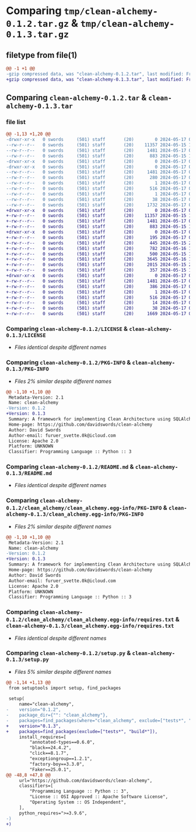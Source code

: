 # Comparing `tmp/clean-alchemy-0.1.2.tar.gz` & `tmp/clean-alchemy-0.1.3.tar.gz`

## filetype from file(1)

```diff
@@ -1 +1 @@
-gzip compressed data, was "clean-alchemy-0.1.2.tar", last modified: Fri May 17 07:49:01 2024, max compression
+gzip compressed data, was "clean-alchemy-0.1.3.tar", last modified: Fri May 17 08:01:46 2024, max compression
```

## Comparing `clean-alchemy-0.1.2.tar` & `clean-alchemy-0.1.3.tar`

### file list

```diff
@@ -1,13 +1,20 @@
-drwxr-xr-x   0 swords     (501) staff       (20)        0 2024-05-17 07:49:01.506151 clean-alchemy-0.1.2/
--rw-r--r--   0 swords     (501) staff       (20)    11357 2024-05-15 18:56:06.000000 clean-alchemy-0.1.2/LICENSE
--rw-r--r--   0 swords     (501) staff       (20)     1481 2024-05-17 07:49:01.505927 clean-alchemy-0.1.2/PKG-INFO
--rw-r--r--   0 swords     (501) staff       (20)      883 2024-05-15 18:56:06.000000 clean-alchemy-0.1.2/README.md
-drwxr-xr-x   0 swords     (501) staff       (20)        0 2024-05-17 07:49:01.503852 clean-alchemy-0.1.2/clean_alchemy/
-drwxr-xr-x   0 swords     (501) staff       (20)        0 2024-05-17 07:49:01.505729 clean-alchemy-0.1.2/clean_alchemy/clean_alchemy.egg-info/
--rw-r--r--   0 swords     (501) staff       (20)     1481 2024-05-17 07:49:01.000000 clean-alchemy-0.1.2/clean_alchemy/clean_alchemy.egg-info/PKG-INFO
--rw-r--r--   0 swords     (501) staff       (20)      280 2024-05-17 07:49:01.000000 clean-alchemy-0.1.2/clean_alchemy/clean_alchemy.egg-info/SOURCES.txt
--rw-r--r--   0 swords     (501) staff       (20)        1 2024-05-17 07:49:01.000000 clean-alchemy-0.1.2/clean_alchemy/clean_alchemy.egg-info/dependency_links.txt
--rw-r--r--   0 swords     (501) staff       (20)      516 2024-05-17 07:49:01.000000 clean-alchemy-0.1.2/clean_alchemy/clean_alchemy.egg-info/requires.txt
--rw-r--r--   0 swords     (501) staff       (20)        1 2024-05-17 07:49:01.000000 clean-alchemy-0.1.2/clean_alchemy/clean_alchemy.egg-info/top_level.txt
--rw-r--r--   0 swords     (501) staff       (20)       38 2024-05-17 07:49:01.506214 clean-alchemy-0.1.2/setup.cfg
--rw-r--r--   0 swords     (501) staff       (20)     1732 2024-05-17 07:48:56.000000 clean-alchemy-0.1.2/setup.py
+drwxr-xr-x   0 swords     (501) staff       (20)        0 2024-05-17 08:01:46.593613 clean-alchemy-0.1.3/
+-rw-r--r--   0 swords     (501) staff       (20)    11357 2024-05-15 18:56:06.000000 clean-alchemy-0.1.3/LICENSE
+-rw-r--r--   0 swords     (501) staff       (20)     1481 2024-05-17 08:01:46.593486 clean-alchemy-0.1.3/PKG-INFO
+-rw-r--r--   0 swords     (501) staff       (20)      883 2024-05-15 18:56:06.000000 clean-alchemy-0.1.3/README.md
+drwxr-xr-x   0 swords     (501) staff       (20)        0 2024-05-17 08:01:46.592666 clean-alchemy-0.1.3/clean_alchemy/
+-rw-r--r--   0 swords     (501) staff       (20)      195 2024-05-17 07:46:14.000000 clean-alchemy-0.1.3/clean_alchemy/__init__.py
+-rw-r--r--   0 swords     (501) staff       (20)      445 2024-05-15 20:09:20.000000 clean-alchemy-0.1.3/clean_alchemy/base.py
+-rw-r--r--   0 swords     (501) staff       (20)      782 2024-05-16 17:14:56.000000 clean-alchemy-0.1.3/clean_alchemy/base_dao.py
+-rw-r--r--   0 swords     (501) staff       (20)      500 2024-05-15 18:56:06.000000 clean-alchemy-0.1.3/clean_alchemy/base_ent.py
+-rw-r--r--   0 swords     (501) staff       (20)     3645 2024-05-16 17:18:08.000000 clean-alchemy-0.1.3/clean_alchemy/base_rpo.py
+-rw-r--r--   0 swords     (501) staff       (20)     2015 2024-05-15 20:12:10.000000 clean-alchemy-0.1.3/clean_alchemy/base_srv.py
+-rw-r--r--   0 swords     (501) staff       (20)      357 2024-05-15 18:56:06.000000 clean-alchemy-0.1.3/clean_alchemy/config.py
+drwxr-xr-x   0 swords     (501) staff       (20)        0 2024-05-17 08:01:46.593303 clean-alchemy-0.1.3/clean_alchemy.egg-info/
+-rw-r--r--   0 swords     (501) staff       (20)     1481 2024-05-17 08:01:46.000000 clean-alchemy-0.1.3/clean_alchemy.egg-info/PKG-INFO
+-rw-r--r--   0 swords     (501) staff       (20)      386 2024-05-17 08:01:46.000000 clean-alchemy-0.1.3/clean_alchemy.egg-info/SOURCES.txt
+-rw-r--r--   0 swords     (501) staff       (20)        1 2024-05-17 08:01:46.000000 clean-alchemy-0.1.3/clean_alchemy.egg-info/dependency_links.txt
+-rw-r--r--   0 swords     (501) staff       (20)      516 2024-05-17 08:01:46.000000 clean-alchemy-0.1.3/clean_alchemy.egg-info/requires.txt
+-rw-r--r--   0 swords     (501) staff       (20)       14 2024-05-17 08:01:46.000000 clean-alchemy-0.1.3/clean_alchemy.egg-info/top_level.txt
+-rw-r--r--   0 swords     (501) staff       (20)       38 2024-05-17 08:01:46.593665 clean-alchemy-0.1.3/setup.cfg
+-rw-r--r--   0 swords     (501) staff       (20)     1669 2024-05-17 08:01:34.000000 clean-alchemy-0.1.3/setup.py
```

### Comparing `clean-alchemy-0.1.2/LICENSE` & `clean-alchemy-0.1.3/LICENSE`

 * *Files identical despite different names*

### Comparing `clean-alchemy-0.1.2/PKG-INFO` & `clean-alchemy-0.1.3/PKG-INFO`

 * *Files 2% similar despite different names*

```diff
@@ -1,10 +1,10 @@
 Metadata-Version: 2.1
 Name: clean-alchemy
-Version: 0.1.2
+Version: 0.1.3
 Summary: A framework for implementing Clean Architecture using SQLAlchemy, with currently only support for FastAPI.
 Home-page: https://github.com/davidswords/clean-alchemy
 Author: David Swords
 Author-email: furuer_svette.0k@icloud.com
 License: Apache 2.0
 Platform: UNKNOWN
 Classifier: Programming Language :: Python :: 3
```

### Comparing `clean-alchemy-0.1.2/README.md` & `clean-alchemy-0.1.3/README.md`

 * *Files identical despite different names*

### Comparing `clean-alchemy-0.1.2/clean_alchemy/clean_alchemy.egg-info/PKG-INFO` & `clean-alchemy-0.1.3/clean_alchemy.egg-info/PKG-INFO`

 * *Files 2% similar despite different names*

```diff
@@ -1,10 +1,10 @@
 Metadata-Version: 2.1
 Name: clean-alchemy
-Version: 0.1.2
+Version: 0.1.3
 Summary: A framework for implementing Clean Architecture using SQLAlchemy, with currently only support for FastAPI.
 Home-page: https://github.com/davidswords/clean-alchemy
 Author: David Swords
 Author-email: furuer_svette.0k@icloud.com
 License: Apache 2.0
 Platform: UNKNOWN
 Classifier: Programming Language :: Python :: 3
```

### Comparing `clean-alchemy-0.1.2/clean_alchemy/clean_alchemy.egg-info/requires.txt` & `clean-alchemy-0.1.3/clean_alchemy.egg-info/requires.txt`

 * *Files identical despite different names*

### Comparing `clean-alchemy-0.1.2/setup.py` & `clean-alchemy-0.1.3/setup.py`

 * *Files 5% similar despite different names*

```diff
@@ -1,14 +1,13 @@
 from setuptools import setup, find_packages
 
 setup(
     name="clean-alchemy",
-    version="0.1.2",
-    package_dir={"": "clean_alchemy"},
-    packages=find_packages(where="clean_alchemy", exclude=["tests*", "build*"]),
+    version="0.1.3",
+    packages=find_packages(exclude=["tests*", "build*"]),
     install_requires=[
         "annotated-types==0.6.0",
         "black==24.4.2",
         "click==8.1.7",
         "exceptiongroup==1.2.1",
         "factory-boy==3.3.0",
         "Faker==25.0.1",
@@ -48,8 +47,8 @@
     url="https://github.com/davidswords/clean-alchemy",
     classifiers=[
         "Programming Language :: Python :: 3",
         "License :: OSI Approved :: Apache Software License",
         "Operating System :: OS Independent",
     ],
     python_requires=">=3.9.6",
-)
+)
```

